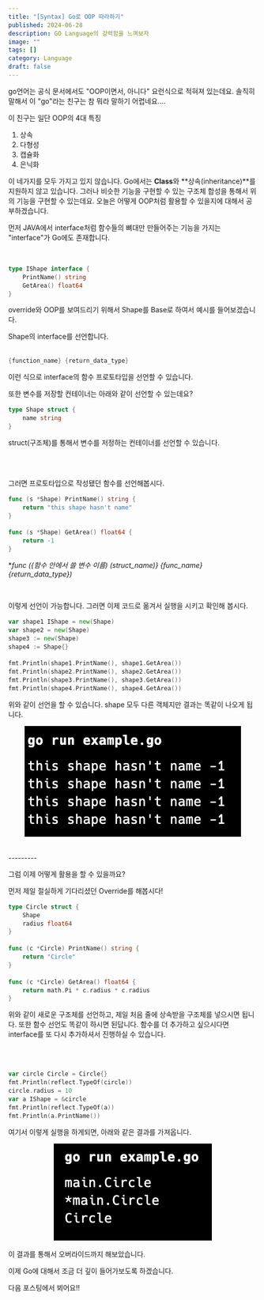 ```yaml
---
title: "[Syntax] Go로 OOP 따라하기"
published: 2024-06-28
description: GO Language의 강력함을 느껴보자
image: ""
tags: []
category: Language
draft: false
---
```


go언어는 공식 문서에서도 "OOP이면서, 아니다" 요런식으로 적혀져 있는데요. 솔직히 말해서 이 "go"라는 친구는 참 뭐라 말하기 어렵네요....

이 친구는 일단 OOP의 4대 특징 

1. 상속
2. 다형성
3. 캡슐화
4. 은닉화

이 네가지를 모두 가지고 있지 않습니다. Go에서는 **Class**와 **상속(inheritance)**를 지원하지 않고 있습니다.
그러나 비슷한 기능을 구현할 수 있는 구조체 합성을 통해서 위의 기능을 구현할 수 있는데요. 오늘은 어떻게 OOP처럼 활용할 수 있을지에 대해서 공부하겠습니다.


먼저 JAVA에서 interface처럼 함수들의 뼈대만 만들어주는 기능을 가지는 "interface"가 Go에도 존재합니다.

<br>

```go
type IShape interface {
    PrintName() string
    GetArea() float64
}
```

override와 OOP를 보여드리기 위해서 Shape를 Base로 하여서 예시를 들어보겠습니다.

Shape의 interface를 선언합니다.

```go

{function_name} {return_data_type}

```
이런 식으로 interface의 함수 프로토타입을 선언할 수 있습니다.


또한 변수를 저장할 컨테이너는 아래와 같이 선언할 수 있는데요?

```go
type Shape struct {
	name string
}
```

struct(구조체)를 통해서 변수를 저정하는 컨테이너를 선언할 수 있습니다.

<br>
<br>

그러면 프로토타입으로 작성됐던 함수를 선언해봅시다.

```go
func (s *Shape) PrintName() string {
	return "this shape hasn't name"
}

func (s *Shape) GetArea() float64 {
	return -1
}
```

**func ({함수 안에서 쓸 변수 이름) *(struct_name)} {func_name} {return_data_type})**

<br>

이렇게 선언이 가능합니다. 그러면 이제 코드로 옮겨서 실행을 시키고 확인해 봅시다.


```go
var shape1 IShape = new(Shape)
var shape2 = new(Shape)
shape3 := new(Shape)
shape4 := Shape{}

fmt.Println(shape1.PrintName(), shape1.GetArea())
fmt.Println(shape2.PrintName(), shape2.GetArea())
fmt.Println(shape3.PrintName(), shape3.GetArea())
fmt.Println(shape4.PrintName(), shape4.GetArea())
```
위와 같이 선언을 할 수 있습니다. shape 모두 다른 객체지만 결과는 똑같이 나오게 됩니다.

<center>

![reuslt_1](./img/result_1.png)
</center>

<br>
---------

<br>

그럼 이제 어떻게 활용을 할 수 있을까요?

먼저 제일 절실하게 기다리셨던 Override를 해봅시다!


```go
type Circle struct {
	Shape
	radius float64
}

func (c *Circle) PrintName() string {
	return "Circle"
}

func (c *Circle) GetArea() float64 {
	return math.Pi * c.radius * c.radius
}
```

위와 같이 새로운 구조체를 선언하고, 제일 처음 줄에 상속받을 구조체를 넣으시면 됩니다.
또한 함수 선언도 똑같이 하시면 된답니다.
함수를 더 추가하고 싶으시다면 interface를 또 다시 추가하셔서 진행하실 수 있습니다.

<br>
<br>

```go
var circle Circle = Circle{}
fmt.Println(reflect.TypeOf(circle))
circle.radius = 10
var a IShape = &circle
fmt.Println(reflect.TypeOf(a))
fmt.Println(a.PrintName())
```

여기서 이렇게 실행을 하게되면, 아래와 같은 결과를 가져옵니다.

<center>

![result_2](./img/result_2.png)
</center>

이 결과를 통해서 오버라이드까지 해보았습니다.

이제 Go에 대해서 조금 더 깊이 들어가보도록 하겠습니다.

다음 포스팅에서 뵈어요!!